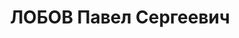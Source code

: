 ---
title: ЛОБОВ Павел Сергеевич
description: "Род. в 1904, д. Киево, русский, обр.: незаконченное высшее, б/п. Проживал:\
  \ Новгородская обл., Старорусский р-н, г. Старая Русса. Инструктор конторы \"Радиопромсоюз\"\
  \ \n  Арестован 16.01.1937. Приговор: 10 лет"
---